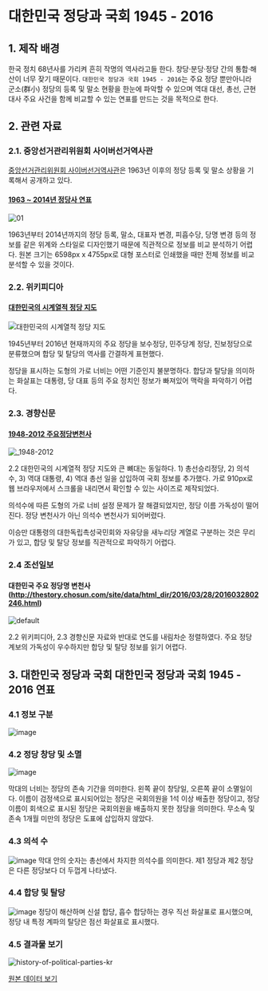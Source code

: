 # 대한민국 정당과 국회 1945 - 2016

## 1. 제작 배경
한국 정치 68년사를 가리켜 흔히 작명의 역사라고들 한다. 창당·분당·정당 간의 통합·해산이 너무 잦기 때문이다. `대한민국 정당과 국회 1945 - 2016`는 주요 정당 뿐만아니라 군소(群小) 정당의 등록 및 말소 현황을 한눈에 파악할 수 있으며 역대 대선, 총선, 근현대사 주요 사건을 함께 비교할 수 있는 연표를 만드는 것을 목적으로 한다.

## 2. 관련 자료 
### 2.1. 중앙선거관리위원회 사이버선거역사관
[중앙선거관리위원회 사이버선거역사관](http://theme.archives.go.kr/next/rule/sub3_04.do)은 1963년 이후의 정당 등록 및 말소 상황을 기록해서 공개하고 있다.

#### [1963 ~ 2014년 정당사 연표](http://museum.nec.go.kr/images/vote/map.jpg)
![01](https://cloud.githubusercontent.com/assets/10662388/16893339/a86f75e8-4b6f-11e6-9bd7-e63a64c60a33.png)

1963년부터 2014년까지의 정당 등록, 말소, 대표자 변경, 피흡수당, 당명 변경 등의 정보를 같은 위계와 스타일로 디자인했기 때문에 직관적으로 정보를 비교 분석하기 어렵다. 원본 크기는 6598px x 4755px로 대형 포스터로 인쇄했을 때만 전체 정보를 비교 분석할 수 있을 것이다.

### 2.2. 위키피디아
#### [대한민국의 시계열적 정당 지도](https://ko.wikipedia.org/wiki/%EB%8C%80%ED%95%9C%EB%AF%BC%EA%B5%AD%EC%9D%98_%EB%AF%BC%EC%A3%BC%EB%8B%B9%EA%B3%84_%EC%A0%95%EB%8B%B9#/media/File:Political_parties_of_south_korea.svg)
![대한민국의 시계열적 정당 지도](https://upload.wikimedia.org/wikipedia/commons/thumb/e/e3/Political_parties_of_south_korea.svg/900px-Political_parties_of_south_korea.svg.png)

1945년부터 2016년 현재까지의 주요 정당을 보수정당, 민주당계 정당, 진보정당으로 분류했으며 합당 및 탈당의 역사를 간결하게 표현했다. 

정당을 표시하는 도형의 가로 너비는 어떤 기준인지 불분명하다. 합당과 탈당을 의미하는 화살표는 대통령, 당 대표 등의 주요 정치인 정보가 빠져있어 맥락을 파악하기 어렵다.

### 2.3. 경향신문
#### [1948-2012 주요정당변천사](http://www.khan.co.kr/election/choice2012/news/infographic.html)

![_1948-2012](https://cloud.githubusercontent.com/assets/10662388/16893821/a3868e04-4b7e-11e6-9e64-9c20ba5ba1f0.png)

2.2 대한민국의 시계열적 정당 지도와 큰 뼈대는 동일하다. 1) 총선승리정당, 2) 의석 수, 3) 역대 대통령, 4) 역대 총선 일을 삽입하여 국회 정보를 추가했다. 가로 910px로 웹 브라우저에서 스크롤을 내리면서 확인할 수 있는 사이즈로 제작되었다. 

의석수에 따른 도형의 가로 너비 설정 문제가 잘 해결되었지만, 정당 이름 가독성이 떨어진다. 정당 변천사가 아닌 의석수 변천사가 되어버렸다. 

이승만 대통령의 대한독립촉성국민회와 자유당을 새누리당 계열로 구분하는 것은 무리가 있고, 합당 및 탈당 정보를 직관적으로 파악하기 어렵다. 

### 2.4 조선일보
#### 대한민국 주요 정당명 변천사(http://thestory.chosun.com/site/data/html_dir/2016/03/28/2016032802246.html)
![default](https://cloud.githubusercontent.com/assets/10662388/16893822/adb14db0-4b7e-11e6-967a-532b78d235bf.jpg)

2.2 위키피디아, 2.3 경향신문 자료와 반대로 연도를 내림차순 정렬하였다. 주요 정당 계보의 가독성이 우수하지만 합당 및 탈당 정보를 읽기 어렵다.

## 3. 대한민국 정당과 국회 대한민국 정당과 국회 1945 - 2016 연표
### 4.1 정보 구분
![image](https://cloud.githubusercontent.com/assets/10662388/16893715/8ebcb85c-4b7b-11e6-8340-ac4fb074d62e.png)


### 4.2 정당 창당 및 소멸
![image](https://cloud.githubusercontent.com/assets/10662388/16893642/7c9ef83a-4b79-11e6-88f4-a42af4fc19e7.png)

막대의 너비는 정당의 존속 기간을 의미한다. 왼쪽 끝이 창당일, 오른쪽 끝이 소멸일이다. 이름이 검정색으로 표시되어있는 정당은 국회의원을 1석 이상 배출한 정당이고, 정당 이름이 회색으로 표시된 정당은 국회의원을 배출하지 못한 정당을 의미한다. 무소속 및 존속 1개월 미만의 정당은 도표에 삽입하지 않았다. 

### 4.3 의석 수
![image](https://cloud.githubusercontent.com/assets/10662388/16893660/3a939efe-4b7a-11e6-9fff-4851b1d8467b.png)
막대  안의 숫자는 총선에서 차지한 의석수를 의미한다. 제1 정당과 제2 정당은 다른 정당보다 더 두껍게 나타냈다.

### 4.4 합당 및 탈당
![image](https://cloud.githubusercontent.com/assets/10662388/16893805/253704a2-4b7e-11e6-969d-601d43bce1cd.png)
정당이 해산하며 신설 합당, 흡수 합당하는 경우 직선 화살표로 표시했으며, 정당 내 특정 계파의 탈당은 점선 화살표로 표시했다.

### 4.5 결과물 보기
![history-of-political-parties-kr](https://cloud.githubusercontent.com/assets/10662388/16893429/998f3768-4b72-11e6-9db3-72d24f6bc6d6.jpg)
	
[원본 데이터 보기](https://docs.google.com/spreadsheets/d/1oOpRwU4IlL6gyMxMq8kw_dl2LDBsT9o0bssZW5cXs00/edit#gid=0)


	
